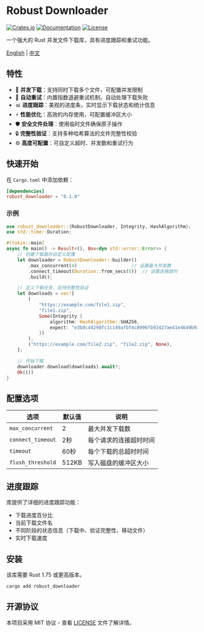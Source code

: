 # Robust Downloader

[![Crates.io](https://img.shields.io/crates/v/robust_downloader.svg)](https://crates.io/crates/robust_downloader)
[![Documentation](https://docs.rs/robust_downloader/badge.svg)](https://docs.rs/robust_downloader)
[![License](https://img.shields.io/crates/l/robust_downloader.svg)](LICENSE)

一个强大的 Rust 并发文件下载库，具有进度跟踪和重试功能。

[English](README.md) | [中文](README-zh_CN.md)

## 特性

- 🚀 **并发下载**：支持同时下载多个文件，可配置并发限制
- 🔄 **自动重试**：内置指数退避重试机制，自动处理下载失败
- 📊 **进度跟踪**：美观的进度条，实时显示下载状态和统计信息
- ⚡ **性能优化**：高效的内存使用，可配置缓冲区大小
- 🛡️ **安全文件处理**：使用临时文件确保原子操作
- 🔒 **完整性验证**：支持多种哈希算法的文件完整性校验
- ⚙️ **高度可配置**：可自定义超时、并发数和重试行为

## 快速开始

在 `Cargo.toml` 中添加依赖：

```toml
[dependencies]
robust_downloader = "0.1.0"
```

### 示例

```rust
use robust_downloader::{RobustDownloader, Integrity, HashAlgorithm};
use std::time::Duration;

#[tokio::main]
async fn main() -> Result<(), Box<dyn std::error::Error>> {
    // 创建下载器并自定义配置
    let downloader = RobustDownloader::builder()
        .max_concurrent(4)                    // 设置最大并发数
        .connect_timeout(Duration::from_secs(5))  // 设置连接超时
        .build();

    // 定义下载任务，支持完整性验证
    let downloads = vec![
        (
            "https://example.com/file1.zip",
            "file1.zip",
            Some(Integrity {
                algorithm: HashAlgorithm::SHA256,
                expect: "e3b0c44298fc1c149afbf4c8996fb92427ae41e4649b934ca495991b7852b855".into(),
            })
        ),
        ("https://example.com/file2.zip", "file2.zip", None),
    ];

    // 开始下载
    downloader.download(downloads).await?;
    Ok(())
}
```

## 配置选项

| 选项 | 默认值 | 说明 |
|------|--------|------|
| `max_concurrent` | 2 | 最大并发下载数 |
| `connect_timeout` | 2秒 | 每个请求的连接超时时间 |
| `timeout` | 60秒 | 每个下载的总超时时间 |
| `flush_threshold` | 512KB | 写入磁盘的缓冲区大小 |

## 进度跟踪

库提供了详细的进度跟踪功能：
- 下载进度百分比
- 当前下载文件名
- 不同阶段的状态信息（下载中、验证完整性、移动文件）
- 实时下载速度

## 安装

该库需要 Rust 1.75 或更高版本。

```bash
cargo add robust_downloader
```

## 开源协议

本项目采用 MIT 协议 - 查看 [LICENSE](LICENSE) 文件了解详情。 